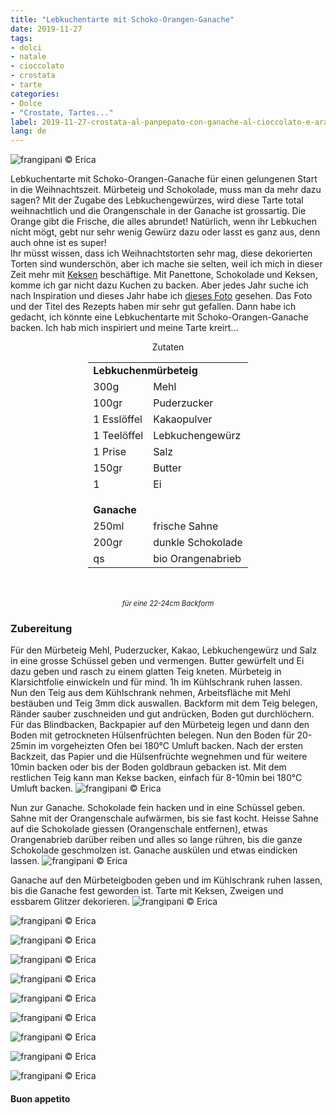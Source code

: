 ```yaml
---
title: "Lebkuchentarte mit Schoko-Orangen-Ganache"
date: 2019-11-27
tags:
- dolci
- natale
- cioccolato
- crostata
- tarte
categories:
- Dolce
- "Crostate, Tartes..."
label: 2019-11-27-crostata-al-panpepato-con-ganache-al-cioccolato-e-arancia
lang: de 
---
```

![](../2019-11-27-crostata-al-panpepato-con-ganache-al-cioccolato-e-arancia/header.jpeg "frangipani © Erica")

Lebkuchentarte mit Schoko-Orangen-Ganache für einen gelungenen Start in die Weihnachtszeit. Mürbeteig und Schokolade, muss man da mehr dazu sagen? Mit der Zugabe des Lebkuchengewürzes, wird diese Tarte total weihnachtlich und die Orangenschale in der Ganache ist grossartig. Die Orange gibt die Frische, die alles abrundet! Natürlich, wenn ihr Lebkuchen nicht mögt, gebt nur sehr wenig Gewürz dazu oder lasst es ganz aus, denn auch ohne ist es super!
<br />
Ihr müsst wissen, dass ich Weihnachtstorten sehr mag, diese dekorierten Torten sind wunderschön, aber ich mache sie selten, weil ich mich in dieser Zeit mehr mit <a href="https://frangipani.raiano.ch/de/categories/Dolce/Biscotti/page/2/" target="_blank">Keksen</a> beschäftige. Mit Panettone, Schokolade und Keksen, komme ich gar nicht dazu Kuchen zu backen. Aber jedes Jahr suche ich nach Inspiration und dieses Jahr habe ich <a href="https://www.lazycatkitchen.com/gingerbread-amaretto-chocolate-tart/" target="_blank">dieses Foto</a> gesehen. Das Foto und der Titel des Rezepts haben mir sehr gut gefallen. Dann habe ich gedacht, ich könnte eine Lebkuchentarte mit Schoko-Orangen-Ganache backen. Ich hab mich inspiriert und meine Tarte kreirt...

<div id="wrapper" style="text-align: center">
  <div id="yourdiv" style="display: inline-block;">
    <div class="ingredients">
      <div class="ingredients-title">Zutaten</div>
      <table>
        <tbody>
          <tr>          
            <td colspan="2"><b>Lebkuchenmürbeteig</b></td>
          </tr>      
          <tr>
            <td>300g</td>
            <td>Mehl</td>
          </tr>
          <tr>
            <td>100gr</td>
            <td>Puderzucker</td>
          </tr>
          <tr>
            <td>1 Esslöffel</td>
            <td>Kakaopulver</td>
          </tr>
          <tr>
            <td>1 Teelöffel</td>
            <td>Lebkuchengewürz</td>
          </tr>
          <tr>
            <td>1 Prise</td>
            <td>Salz</td>
          </tr>
          <tr>
            <td>150gr</td>
            <td>Butter</td>  
          </tr>
          <tr>
            <td>1</td>
            <td>Ei</td>
          </tr>
          <tr style="height: 15px;"></tr>
          <tr>          
            <td colspan="2"><b>Ganache</b></td>
          </tr>
          <tr>
            <td>250ml</td>
            <td>frische Sahne</td>
          </tr>
          <tr>
            <td>200gr</td>
            <td>dunkle Schokolade</td>
          </tr>
          <tr>
            <td>qs</td>
            <td>bio Orangenabrieb</td>
          </tr>
        </tbody>
      </table>
      <br></br>
      <i class="pull-right" style="font-size: 80%;">für eine 22-24cm Backform</i>
    </div>
  </div>
</div>


<h3>
  <font color="grey">
    <i class="fa fa-cogs"></i>
  </font> Zubereitung
</h3>

Für den Mürbeteig Mehl, Puderzucker, Kakao, Lebkuchengewürz und Salz in eine grosse Schüssel geben und vermengen. Butter gewürfelt und Ei dazu geben und rasch zu einem glatten Teig kneten. Mürbeteig in Klarsichtfolie einwickeln und für mind. 1h im Kühlschrank ruhen lassen.
<br />
Nun den Teig aus dem Kühlschrank nehmen, Arbeitsfläche mit Mehl bestäuben und Teig 3mm dick auswallen. Backform mit dem Teig belegen, Ränder sauber zuschneiden und gut andrücken, Boden gut durchlöchern. Für das Blindbacken, Backpapier auf den Mürbeteig legen und dann den Boden mit getrockneten Hülsenfrüchten belegen. Nun den Boden für 20-25min im vorgeheizten Ofen bei 180°C Umluft backen. Nach der ersten Backzeit, das Papier und die Hülsenfrüchte wegnehmen und für weitere 10min backen oder bis der Boden goldbraun gebacken ist. Mit dem restlichen Teig kann man Kekse backen, einfach für 8-10min bei 180°C Umluft backen.
![](../2019-11-27-crostata-al-panpepato-con-ganache-al-cioccolato-e-arancia/frolla.jpeg "frangipani © Erica")

Nun zur Ganache. Schokolade fein hacken und in eine Schüssel geben. Sahne mit der Orangenschale aufwärmen, bis sie fast kocht. Heisse Sahne auf die Schokolade giessen (Orangenschale entfernen), etwas Orangenabrieb darüber reiben und alles so lange rühren, bis die ganze Schokolade geschmolzen ist. Ganache auskülen und etwas eindicken lassen.
![](../2019-11-27-crostata-al-panpepato-con-ganache-al-cioccolato-e-arancia/ganache.jpeg "frangipani © Erica")

Ganache auf den Mürbeteigboden geben und im Kühlschrank ruhen lassen, bis die Ganache fest geworden ist. Tarte mit Keksen, Zweigen und essbarem Glitzer dekorieren.
![](../2019-11-27-crostata-al-panpepato-con-ganache-al-cioccolato-e-arancia/risultato1.jpeg "frangipani © Erica")

![](../2019-11-27-crostata-al-panpepato-con-ganache-al-cioccolato-e-arancia/risultato2.jpeg "frangipani © Erica")

![](../2019-11-27-crostata-al-panpepato-con-ganache-al-cioccolato-e-arancia/risultato3.jpeg "frangipani © Erica")

![](../2019-11-27-crostata-al-panpepato-con-ganache-al-cioccolato-e-arancia/risultato4.jpeg "frangipani © Erica")

![](../2019-11-27-crostata-al-panpepato-con-ganache-al-cioccolato-e-arancia/risultato5.jpeg "frangipani © Erica")

![](../2019-11-27-crostata-al-panpepato-con-ganache-al-cioccolato-e-arancia/risultato6.jpeg "frangipani © Erica")

![](../2019-11-27-crostata-al-panpepato-con-ganache-al-cioccolato-e-arancia/risultato7.jpeg "frangipani © Erica")

![](../2019-11-27-crostata-al-panpepato-con-ganache-al-cioccolato-e-arancia/risultato8.jpeg "frangipani © Erica")

![](../2019-11-27-crostata-al-panpepato-con-ganache-al-cioccolato-e-arancia/risultato9.jpeg "frangipani © Erica")

![](../2019-11-27-crostata-al-panpepato-con-ganache-al-cioccolato-e-arancia/risultato10.jpeg "frangipani © Erica")

<h4>Buon appetito
  <font color="red">
    <i class="fa fa-smile-o"></i>
  </font>
</h4>
